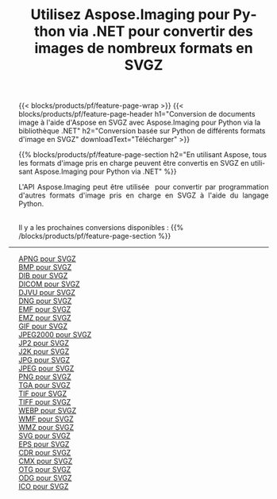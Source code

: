 ﻿---
title: Utilisez Aspose.Imaging pour Python via .NET pour convertir des images de nombreux formats en SVGZ 
weight: 3920
url: /fr/python-net/conversion/to/svgz 
lang: fr
langdirlevel: 2
locales: zh-hans,ja,it,ru,de,es,fr,nl,id,lt,pl,pt,vi,tr,ko,zh-hant,ar,hi,th,sv,cs,uk,he
description: Vous pouvez utiliser Aspose.Imaging pour Python via la bibliothèque .NET pour convertir une variété de formats en SVGZ
---

{{< blocks/products/pf/feature-page-wrap >}}
{{< blocks/products/pf/feature-page-header h1="Conversion de documents image à l'aide d'Aspose en SVGZ avec Aspose.Imaging pour Python via la bibliothèque .NET" h2="Conversion basée sur Python de différents formats d'image en SVGZ" downloadText="Télécharger" >}}


{{% blocks/products/pf/feature-page-section  h2="En utilisant Aspose, tous les formats d'image pris en charge peuvent être convertis en SVGZ en utilisant Aspose.Imaging pour Python via .NET" %}}
<p align=justify>L'API Aspose.Imaging peut être utilisée  pour convertir par programmation d'autres formats d'image pris en charge en SVGZ à l'aide du langage Python.</p>
<br/>
Il y a les prochaines conversions disponibles :
{{% /blocks/products/pf/feature-page-section %}}
<div class="container-fluid productfamilypage bg-gray">
    <div class="convertypes bg-gray agp-content section">
        <div class="container">
		<hr style="margin-left:-20px;"/>
		<div class="row other-converters">
		    <div class='col-md-2 other-converter remove-lp remove-rp'><a href="/imaging/fr/python-net/conversion/apng-to-svgz" >APNG pour SVGZ</a></div>
<div class='col-md-2 other-converter remove-lp remove-rp'><a href="/imaging/fr/python-net/conversion/bmp-to-svgz" >BMP pour SVGZ</a></div>
<div class='col-md-2 other-converter remove-lp remove-rp'><a href="/imaging/fr/python-net/conversion/dib-to-svgz" >DIB pour SVGZ</a></div>
<div class='col-md-2 other-converter remove-lp remove-rp'><a href="/imaging/fr/python-net/conversion/dicom-to-svgz" >DICOM pour SVGZ</a></div>
<div class='col-md-2 other-converter remove-lp remove-rp'><a href="/imaging/fr/python-net/conversion/djvu-to-svgz" >DJVU pour SVGZ</a></div>
<div class='col-md-2 other-converter remove-lp remove-rp'><a href="/imaging/fr/python-net/conversion/dng-to-svgz" >DNG pour SVGZ</a></div>
<div class='col-md-2 other-converter remove-lp remove-rp'><a href="/imaging/fr/python-net/conversion/emf-to-svgz" >EMF pour SVGZ</a></div>
<div class='col-md-2 other-converter remove-lp remove-rp'><a href="/imaging/fr/python-net/conversion/emz-to-svgz" >EMZ pour SVGZ</a></div>
<div class='col-md-2 other-converter remove-lp remove-rp'><a href="/imaging/fr/python-net/conversion/gif-to-svgz" >GIF pour SVGZ</a></div>
<div class='col-md-2 other-converter remove-lp remove-rp'><a href="/imaging/fr/python-net/conversion/jpeg2000-to-svgz" >JPEG2000 pour SVGZ</a></div>
<div class='col-md-2 other-converter remove-lp remove-rp'><a href="/imaging/fr/python-net/conversion/jp2-to-svgz" >JP2 pour SVGZ</a></div>
<div class='col-md-2 other-converter remove-lp remove-rp'><a href="/imaging/fr/python-net/conversion/j2k-to-svgz" >J2K pour SVGZ</a></div>
<div class='col-md-2 other-converter remove-lp remove-rp'><a href="/imaging/fr/python-net/conversion/jpg-to-svgz" >JPG pour SVGZ</a></div>
<div class='col-md-2 other-converter remove-lp remove-rp'><a href="/imaging/fr/python-net/conversion/jpeg-to-svgz" >JPEG pour SVGZ</a></div>
<div class='col-md-2 other-converter remove-lp remove-rp'><a href="/imaging/fr/python-net/conversion/png-to-svgz" >PNG pour SVGZ</a></div>
<div class='col-md-2 other-converter remove-lp remove-rp'><a href="/imaging/fr/python-net/conversion/tga-to-svgz" >TGA pour SVGZ</a></div>
<div class='col-md-2 other-converter remove-lp remove-rp'><a href="/imaging/fr/python-net/conversion/tif-to-svgz" >TIF pour SVGZ</a></div>
<div class='col-md-2 other-converter remove-lp remove-rp'><a href="/imaging/fr/python-net/conversion/tiff-to-svgz" >TIFF pour SVGZ</a></div>
<div class='col-md-2 other-converter remove-lp remove-rp'><a href="/imaging/fr/python-net/conversion/webp-to-svgz" >WEBP pour SVGZ</a></div>
<div class='col-md-2 other-converter remove-lp remove-rp'><a href="/imaging/fr/python-net/conversion/wmf-to-svgz" >WMF pour SVGZ</a></div>
<div class='col-md-2 other-converter remove-lp remove-rp'><a href="/imaging/fr/python-net/conversion/wmz-to-svgz" >WMZ pour SVGZ</a></div>
<div class='col-md-2 other-converter remove-lp remove-rp'><a href="/imaging/fr/python-net/conversion/svg-to-svgz" >SVG pour SVGZ</a></div>
<div class='col-md-2 other-converter remove-lp remove-rp'><a href="/imaging/fr/python-net/conversion/eps-to-svgz" >EPS pour SVGZ</a></div>
<div class='col-md-2 other-converter remove-lp remove-rp'><a href="/imaging/fr/python-net/conversion/cdr-to-svgz" >CDR pour SVGZ</a></div>
<div class='col-md-2 other-converter remove-lp remove-rp'><a href="/imaging/fr/python-net/conversion/cmx-to-svgz" >CMX pour SVGZ</a></div>
<div class='col-md-2 other-converter remove-lp remove-rp'><a href="/imaging/fr/python-net/conversion/otg-to-svgz" >OTG pour SVGZ</a></div>
<div class='col-md-2 other-converter remove-lp remove-rp'><a href="/imaging/fr/python-net/conversion/odg-to-svgz" >ODG pour SVGZ</a></div>
<div class='col-md-2 other-converter remove-lp remove-rp'><a href="/imaging/fr/python-net/conversion/ico-to-svgz" >ICO pour SVGZ</a></div>
                </div>
        </div>
    </div>
</div>
<br/>


